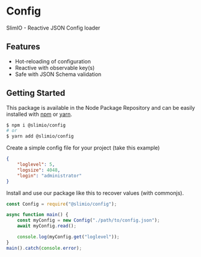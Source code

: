 # Config
SlimIO - Reactive JSON Config loader

## Features

- Hot-reloading of configuration
- Reactive with observable key(s)
- Safe with JSON Schema validation

## Getting Started

This package is available in the Node Package Repository and can be easily installed with [npm](https://docs.npmjs.com/getting-started/what-is-npm) or [yarn](https://yarnpkg.com).

```bash
$ npm i @slimio/config
# or
$ yarn add @slimio/config
```

Create a simple config file for your project (take this example)

```json
{
    "loglevel": 5,
    "logsize": 4048,
    "login": "administrator"
}
```

Install and use our package like this to recover values (with commonjs).

```js
const Config = require("@slimio/config");

async function main() {
    const myConfig = new Config("./path/to/config.json");
    await myConfig.read();

    console.log(myConfig.get("loglevel"));
}
main().catch(console.error);
```
